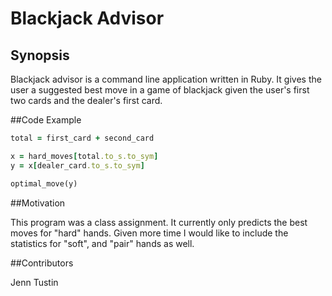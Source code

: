 # Blackjack Advisor

## Synopsis

Blackjack advisor is a command line application written in Ruby. It gives the user a suggested best move in a game of blackjack given the user's first two cards and the dealer's first card.

##Code Example
```ruby
total = first_card + second_card

x = hard_moves[total.to_s.to_sym]
y = x[dealer_card.to_s.to_sym]

optimal_move(y)
```

##Motivation

This program was a class assignment. It currently only predicts the best moves for "hard" hands. Given more time I would like to include the statistics for "soft", and "pair" hands as well.

<!-- ##Tests -->
##Contributors

Jenn Tustin
